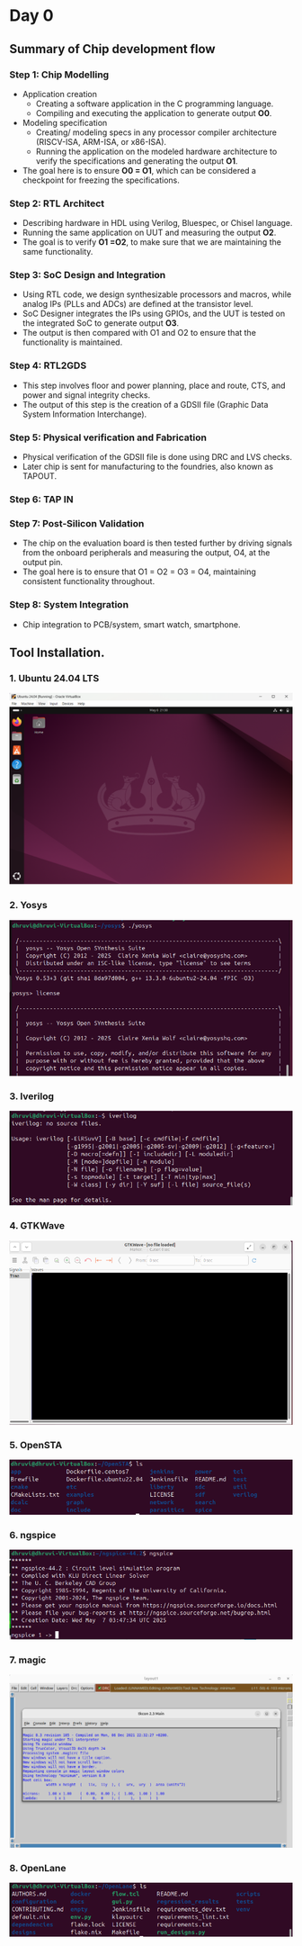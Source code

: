 # Day 0
## Summary of Chip development flow 
### Step 1: Chip Modelling 
* Application creation
  - Creating a software application in the C programming language.
  - Compiling and executing the application to generate output **O0**.
* Modeling specification
  - Creating/ modeling specs in any processor compiler architecture (RISCV-ISA, ARM-ISA, or x86-ISA).
  - Running the application on the modeled  hardware architecture to verify the specifications and generating the output **O1**.
* The goal here is to ensure **O0 = O1**, which can be considered a checkpoint for freezing the specifications.
### Step 2: RTL Architect
<!-- RTL is the abstraction level used to describe digital designs in terms of data flow between registers and the logic that operates on them. It defines the functional behavior of a design. -->
* Describing hardware in HDL using Verilog, Bluespec, or Chisel language.
* Running the same application on UUT and measuring the output **O2**.
* The goal is to verify **O1 =O2**, to make sure that we are maintaining the same functionality. 
### Step 3: SoC Design and Integration
* Using RTL code, we design synthesizable processors and macros, while analog IPs (PLLs and ADCs) are defined at the transistor level.
* SoC Designer integrates the IPs using GPIOs, and the UUT is tested on the integrated SoC to generate output **O3**.
* The output is then compared with O1 and O2 to ensure that the functionality is maintained. 
### Step 4: RTL2GDS
* This step involves floor and power planning, place and route, CTS, and power and signal integrity checks.
* The output of this step is the creation of a GDSII file (Graphic Data System Information Interchange).
### Step 5: Physical verification and Fabrication 
* Physical verification of the GDSII file is done using DRC and LVS checks.
* Later chip is sent for manufacturing to the foundries, also known as TAPOUT.
### Step 6: TAP IN
### Step 7: Post-Silicon Validation
* The chip on the evaluation board is then tested further by driving signals from the onboard peripherals and measuring the output, O4, at the output pin.
* The goal here is to ensure that O1 = O2 = O3 = O4, maintaining consistent functionality throughout. 
### Step 8: System Integration 
* Chip integration to PCB/system, smart watch, smartphone.

## Tool Installation. 
### 1. Ubuntu 24.04 LTS
![Linux image](https://github.com/Dhruvid98/SFAL-VSD-SoC-Design/blob/main/Day%200/Images/Screenshot%202025-05-06%20203035.png)
### 2. Yosys
![Yosys tool](https://github.com/Dhruvid98/SFAL-VSD-SoC-Design/blob/main/Day%200/Images/Screenshot%202025-05-06%20222113.png)
### 3. Iverilog
![Iverilog](https://github.com/Dhruvid98/SFAL-VSD-SoC-Design/blob/main/Day%200/Images/Screenshot%202025-05-06%20222333.png)
### 4. GTKWave
![gtkwave](https://github.com/Dhruvid98/SFAL-VSD-SoC-Design/blob/main/Day%200/Images/Screenshot%202025-05-06%20222831.png)
### 5. OpenSTA
![openSTA](https://github.com/Dhruvid98/SFAL-VSD-SoC-Design/blob/main/Day%200/Images/Screenshot%202025-05-06%20223210.png)
### 6. ngspice
![ngspice](https://github.com/Dhruvid98/SFAL-VSD-SoC-Design/blob/main/Day%200/Images/Screenshot%202025-05-06%20230225.png)
### 7. magic
![magic](https://github.com/Dhruvid98/SFAL-VSD-SoC-Design/blob/main/Day%200/Images/Screenshot%202025-05-06%20232524.png)
### 8. OpenLane
![openLane](https://github.com/Dhruvid98/SFAL-VSD-SoC-Design/blob/main/Day%200/Images/Screenshot%202025-05-07%20130008.png)
